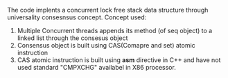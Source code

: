 The code implents a concurrent lock free stack data structure through universality consesnsus concept.
Concept used: 
1. Multiple Concurrent threads appends its method (of seq object) to a linked list through the consesus object
2. Consensus object is built using CAS(Comapre and set) atomic instruction
3. CAS atomic instruction is built using __asm__ directive in C++ and have not used standard "CMPXCHG" availabel in X86 processor.
   
